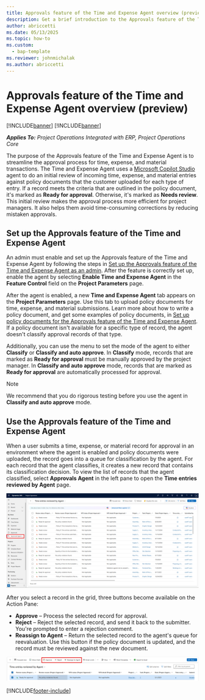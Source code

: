 ```yaml
---
title: Approvals feature of the Time and Expense Agent overview (preview)
description: Get a brief introduction to the Approvals feature of the Time and Expense Agent.
author: abriccetti
ms.date: 05/13/2025
ms.topic: how-to
ms.custom: 
  - bap-template
ms.reviewer: johnmichalak
ms.author: abriccetti
---
```


# Approvals feature of the Time and Expense Agent overview (preview)

[!INCLUDE[banner](../includes/banner.md)]
[!INCLUDE[banner](../includes/preview-note.md)]

_**Applies To:** Project Operations Integrated with ERP, Project Operations Core_

The purpose of the Approvals feature of the Time and Expense Agent is to streamline the approval process for time, expense, and material transactions. The Time and Expense Agent uses a [Microsoft Copilot Studio](/microsoft-copilot-studio/fundamentals-what-is-copilot-studio) agent to do an initial review of incoming time, expense, and material entries against policy documents that the customer uploaded for each type of entry. If a record meets the criteria that are outlined in the policy document, it's marked as **Ready for approval**. Otherwise, it's marked as **Needs review**. This initial review makes the approval process more efficient for project managers. It also helps them avoid time-consuming corrections by reducing mistaken approvals.

## Set up the Approvals feature of the Time and Expense Agent

An admin must enable and set up the Approvals feature of the Time and Expense Agent by following the steps in [Set up the Approvals feature of the Time and Expense Agent as an admin](approvals-agent-admin-setup.md). After the feature is correctly set up, enable the agent by selecting **Enable Time and Expense Agent** in the **Feature Control** field on the **Project Parameters** page.

After the agent is enabled, a new **Time and Expense Agent** tab appears on the **Project Parameters** page. Use this tab to upload policy documents for time, expense, and material submissions. Learn more about how to write a policy document, and get some examples of policy documents, in [Set up policy documents for the Approvals feature of the Time and Expense Agent](approvals-agent-policy.md). If a policy document isn't available for a specific type of record, the agent doesn't classify approval records of that type.

Additionally, you can use the menu to set the mode of the agent to either **Classify** or **Classify and auto approve**. In **Classify** mode, records that are marked as **Ready for approval** must be manually approved by the project manager. In **Classify and auto approve** mode, records that are marked as **Ready for approval** are automatically processed for approval.

> [!NOTE]
> We recommend that you do rigorous testing before you use the agent in **Classify and auto approve** mode.

## Use the Approvals feature of the Time and Expense Agent

When a user submits a time, expense, or material record for approval in an environment where the agent is enabled and policy documents were uploaded, the record goes into a queue for classification by the agent. For each record that the agent classifies, it creates a new record that contains its classification decision. To view the list of records that the agent classified, select **Approvals Agent** in the left pane to open the **Time entries reviewed by Agent** page.

![Screenshot that shows the list of records that the agent classified on the Time entries reviewed by Agent page. It also highlights Approvals Agent in the left pane.](media/agentviewscreenshot.png)

After you select a record in the grid, three buttons become available on the Action Pane:

- **Approve** – Process the selected record for approval.
- **Reject** – Reject the selected record, and send it back to the submitter. You're prompted to enter a rejection comment.
- **Reassign to Agent** – Return the selected record to the agent's queue for reevaluation. Use this button if the policy document is updated, and the record must be reviewed against the new document.

![Screenshot that highlights the Approve, Reject, and Reassign to Agent buttons on the Action Pane for a record that is selected on the Time entries reviewed by Agent page.](media/agentoptions.png)

[!INCLUDE[footer-include](../includes/footer-banner.md)]
